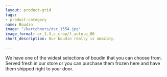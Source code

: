 ```yaml
---
layout: product-grid
tags:
- product-category
name: Boudin
image: "/kartchners/dsc_1554.jpg"
image_format: ar_1.3,c_crop/f_auto,q_80
short_description: Our boudin really is amazing.

---
```

We have one of the widest selections of boudin that you can choose from. Served fresh in our store or you can purchase them frozen here and have them shipped right to your door.